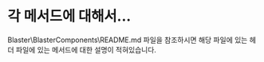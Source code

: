 # 각 메서드에 대해서...

Blaster\BlasterComponents\README.md 파일을 참조하시면 해당 파일에 있는 헤더 파일에 있는 메서드에 대한 설명이 적혀있습니다.
